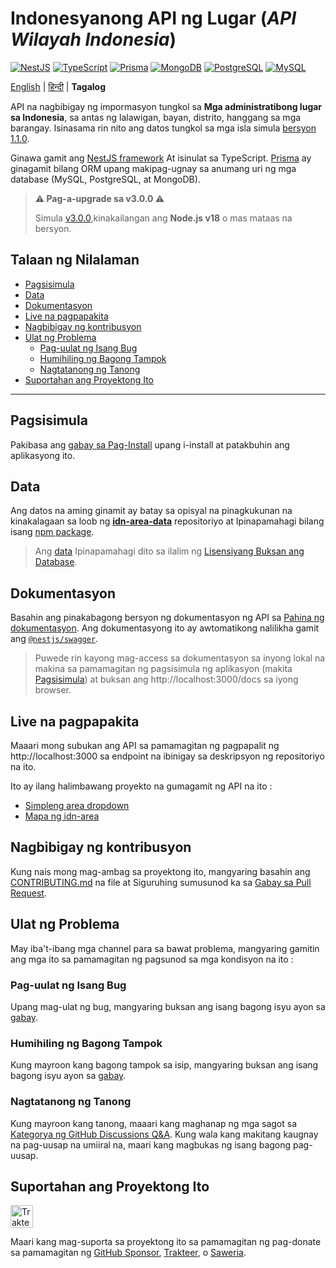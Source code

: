 <h1 align="">Indonesyanong API ng Lugar (<i>API Wilayah Indonesia</i>)</h1>

<p>
  <a href="https://nestjs.com"><img alt="NestJS" src="https://img.shields.io/badge/-NestJS-ea2845?style=flat-square&logo=nestjs&logoColor=white" /></a>
  <a href="https://www.typescriptlang.org"><img alt="TypeScript" src="https://img.shields.io/badge/-TypeScript-007ACC?style=flat-square&logo=typescript&logoColor=white" /></a>
  <a href="https://www.prisma.io"><img alt="Prisma" src="https://img.shields.io/badge/-Prisma-1B222D?style=flat-square&logo=prisma&logoColor=white" /></a>
  <a href="https://www.mongodb.com"><img alt="MongoDB" src="https://img.shields.io/badge/-MongoDB-47A248?style=flat-square&logo=mongodb&logoColor=white" /></a>
  <a href="https://www.postgresql.org"><img alt="PostgreSQL" src="https://img.shields.io/badge/-PostgreSQL-657991?style=flat-square&logo=postgresql&logoColor=white" /></a>
  <a href="https://www.mysql.com"><img alt="MySQL" src="https://img.shields.io/badge/-MySQL-00688F?style=flat-square&logo=mysql&logoColor=white" /></a>
</p>

[English](../README.md) | [हिन्दी](README_hi.md) | **Tagalog**

API na nagbibigay ng impormasyon tungkol sa **Mga administratibong lugar sa Indonesia**, sa antas ng lalawigan, bayan, distrito, hanggang sa mga barangay. Isinasama rin nito ang datos tungkol sa mga isla simula [bersyon 1.1.0](https://github.com/fityannugroho/idn-area/releases/tag/v1.1.0).

Ginawa gamit ang [NestJS framework](https://nestjs.com) At isinulat sa TypeScript. [Prisma](https://www.prisma.io) ay ginagamit bilang ORM upang makipag-ugnay sa anumang uri ng mga database (MySQL, PostgreSQL, at MongoDB).

> **⚠️ Pag-a-upgrade sa v3.0.0 ⚠️**
>
> Simula [v3.0.0](https://github.com/fityannugroho/idn-area/releases/tag/v3.0.0),kinakailangan ang **Node.js v18** o mas mataas na bersyon.

<h2>Talaan ng Nilalaman</h2>

- [Pagsisimula](#pagsisimula)
- [Data](#data)
- [Dokumentasyon](#dokumentasyon)
- [Live na pagpapakita](#live-na-pagpapakita)
- [Nagbibigay ng kontribusyon](#nagbibigay-ng-kontribusyon)
- [Ulat ng Problema](#ulat-ng-problema)
  - [Pag-uulat ng Isang Bug](#pag-uulat-ng-isang-bug)
  - [Humihiling ng Bagong Tampok](#humihiling-ng-bagong-tampok)
  - [Nagtatanong ng Tanong](#nagtatanong-ng-tanong)
- [Suportahan ang Proyektong Ito](#suportahan-ang-proyektong-ito)

---

## Pagsisimula

Pakibasa ang [gabay sa Pag-Install](installation.md) upang i-install at patakbuhin ang aplikasyong ito.

## Data

Ang datos na aming ginamit ay batay sa opisyal na pinagkukunan na kinakalagaan sa loob ng [**idn-area-data**](https://github.com/fityannugroho/idn-area-data) repositoriyo at Ipinapamahagi bilang isang [npm package](https://www.npmjs.com/package/idn-area-data).

> Ang [data](https://github.com/fityannugroho/idn-area-data/tree/main/data) Ipinapamahagi dito sa ilalim ng [Lisensiyang Buksan ang Database](https://github.com/fityannugroho/idn-area-data/blob/main/data/LICENSE.md).

## Dokumentasyon

Basahin ang pinakabagong bersyon ng dokumentasyon ng API sa [Pahina ng dokumentasyon](https://idn-area.cyclic.app/docs). Ang dokumentasyong ito ay awtomatikong nalilikha gamit ang [`@nestjs/swagger`](https://docs.nestjs.com/openapi/introduction).

> Puwede rin kayong mag-access sa dokumentasyon sa inyong lokal na makina sa pamamagitan ng pagsisimula ng aplikasyon (makita [Pagsisimula](#pagsisimula)) at buksan ang http://localhost:3000/docs sa iyong browser.

## Live na pagpapakita

Maaari mong subukan ang API sa pamamagitan ng pagpapalit ng http://localhost:3000 sa endpoint na ibinigay sa deskripsyon ng repositoriyo na ito.

Ito ay ilang halimbawang proyekto na gumagamit ng API na ito :

- [Simpleng area dropdown](https://github.com/fityannugroho/idn-area-example)
- [Mapa ng idn-area](https://github.com/fityannugroho/idn-area-map)

## Nagbibigay ng kontribusyon

Kung nais mong mag-ambag sa proyektong ito, mangyaring basahin ang [CONTRIBUTING.md](../CONTRIBUTING.md) na file at Siguruhing sumusunod ka sa [Gabay sa Pull Request](../CONTRIBUTING.md#submitting-a-pull-request).

## Ulat ng Problema

May iba't-ibang mga channel para sa bawat problema, mangyaring gamitin ang mga ito sa pamamagitan ng pagsunod sa mga kondisyon na ito :

### Pag-uulat ng Isang Bug
Upang mag-ulat ng bug, mangyaring buksan ang isang bagong isyu ayon sa [gabay](../CONTRIBUTING.md#submitting-an-issue).

### Humihiling ng Bagong Tampok
Kung mayroon kang bagong tampok sa isip, mangyaring buksan ang isang bagong isyu ayon sa [gabay](../CONTRIBUTING.md#submitting-an-issue).

### Nagtatanong ng Tanong
Kung mayroon kang tanong, maaari kang maghanap ng mga sagot sa [Kategorya ng GitHub Discussions Q&A](https://github.com/fityannugroho/idn-area/discussions/categories/q-a). Kung wala kang makitang kaugnay na pag-uusap na umiiral na, maari kang magbukas ng isang bagong pag-uusap.

## Suportahan ang Proyektong Ito

<a href="https://trakteer.id/fityannugroho/tip" target="_blank"><img id="wse-buttons-preview" src="https://cdn.trakteer.id/images/embed/trbtn-red-6.png" style="border: 0px none; height: 36px; --darkreader-inline-border-top: currentcolor; --darkreader-inline-border-right: currentcolor; --darkreader-inline-border-bottom: currentcolor; --darkreader-inline-border-left: currentcolor;" alt="Trakteer Saya" data-darkreader-inline-border-top="" data-darkreader-inline-border-right="" data-darkreader-inline-border-bottom="" data-darkreader-inline-border-left="" height="40"></a>

Maari kang mag-suporta sa proyektong ito sa pamamagitan ng pag-donate sa pamamagitan ng [GitHub Sponsor](https://github.com/sponsors/fityannugroho), [Trakteer](https://trakteer.id/fityannugroho/tip), o [Saweria](https://saweria.co/fityannugroho).

